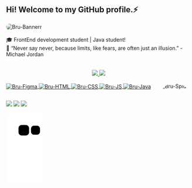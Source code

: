 ## Hi! Welcome to my GitHub profile.⚡

<div>
  <img alt="Bru-Bannerr" style="border-radius:50px;" src="https://cdn.discordapp.com/attachments/948685400606658644/1006283466863804477/header-github.jpg">
</div>
<br>
🎓 FrontEnd development student | Java student!  <br>
🧠 “Never say never, because limits, like fears, are often just an illusion.” - Michael Jordan
<br>

<div align="center">
<br>
<br>
  <a href="https://github.com/FragaInDev">
  <img width="48%" src="https://github-readme-stats.vercel.app/api?username=FragaInDev&show_icons=true&theme=onedark&include_all_commits=true&count_private=true"/>
  <img width="40%" src="https://github-readme-stats.vercel.app/api/top-langs/?username=FragaInDev&layout=compact&langs_count=7&theme=onedark"/>
</div>
  
<div style="display: inline_block"><br>
  <img align="center" alt="Bru-Figma" height="40" width="40" src="https://cdn.discordapp.com/attachments/948685400606658644/948712095422218260/figmaicon.png">
  <img align="center" alt="Bru-HTML" height="40" width="40" src="https://cdn.discordapp.com/attachments/948685400606658644/948709589115863150/html.png">
  <img align="center" alt="Bru-CSS" height="40" width="40" src="https://cdn.discordapp.com/attachments/948685400606658644/948708967218049084/css.png">
  <img align="center" alt="Bru-JS" height="40" width="40" src="https://cdn.discordapp.com/attachments/948685400606658644/948710046148198450/js.png">
  <img align="center" alt="Bru-Java" height="40" width="40" src="https://cdn.discordapp.com/attachments/948685400606658644/948708326697496576/java_3.png">
  <img align="right" alt="Bru-Spider" height="150" style="border-radius:50px;" src="https://media.giphy.com/media/1r8YvFB47nAsAy36mp/giphy.gif">
</div>
  
##
  
<div> 
  <a href="https://instagram.com/brn_fraga/" target="_blank"><img src="https://img.shields.io/badge/-Instagram-%23E4405F?style=for-the-badge&logo=instagram&logoColor=white" target="_blank"></a>
  <a href = "mailto:brunooliverfrag@gmail.com"><img src="https://img.shields.io/badge/-Gmail-%23333?style=for-the-badge&logo=gmail&logoColor=white" target="_blank"></a>
  <a href="https://www.linkedin.com/in/bruno-fraga-74a006118/" target="_blank"><img src="https://img.shields.io/badge/-LinkedIn-%230077B5?style=for-the-badge&logo=linkedin&logoColor=white" target="_blank"></a>
  
  ![Snake animation](https://github.com/FragaInDev/FragaInDev/blob/output/github-contribution-grid-snake.svg)
</div>
  


